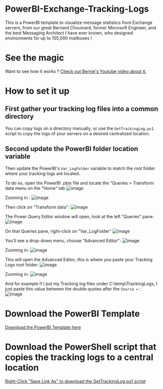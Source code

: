 # PowerBI-Exchange-Tracking-Logs
This is a PowerBI template to visualize message statistics from Exchange servers, from our great Bernard Chouinard, former Microsoft Engineer, and the best Messaging Architect I have ever known, who designed environments for up to 155,000 mailboxes !

# See the magic

Want to see how it works ? [Check out Bernie's Youtube video about it.](https://www.youtube.com/watch?v=PnJ61q_sB_w)

# How to set it up

## First gather your tracking log files into a common directory

You can copy logs on a directory manually, or use the ```GetTrackingLog.ps1``` script to copy the logs of your servers on a desired centralized location.

## Second update the PowerBI folder location variable

Then update the PowerBI's ```Var_LogFolder``` variable to match the root folder where your tracking logs are located.

To do so, open the PowerBI .pbix file and locate the "Queries > Transform data menu on the "Home" tab
![image](https://user-images.githubusercontent.com/33433229/122836955-41d60c00-d2c1-11eb-88c0-8c28fd029b28.png)

Zooming in :
![image](https://user-images.githubusercontent.com/33433229/122836974-4b5f7400-d2c1-11eb-93f4-1ae6edae83c9.png)

Then click on "Transform data":
![image](https://user-images.githubusercontent.com/33433229/122837011-5f0ada80-d2c1-11eb-8fc6-cfcd24b853ae.png)

The Power Query Editor window will open, look at the left "Queries" pane:
![image](https://user-images.githubusercontent.com/33433229/122837039-6c27c980-d2c1-11eb-8f41-27f39982f516.png)

On that Queries pane, right-click on "Var_LogFolder"
![image](https://user-images.githubusercontent.com/33433229/122837143-97121d80-d2c1-11eb-970b-58fbdd625b3c.png)

You'll see a drop-down menu, choose "Advanced Editor":
![image](https://user-images.githubusercontent.com/33433229/122837188-b01ace80-d2c1-11eb-95cb-b07bec441db2.png)

Zooming in:
![image](https://user-images.githubusercontent.com/33433229/122837207-b7da7300-d2c1-11eb-88a5-759953a431ac.png)

This will open the Advanced Editor, this is where you paste your Tracking Logs root folder:
![image](https://user-images.githubusercontent.com/33433229/122837251-c7f25280-d2c1-11eb-82aa-a908442936e8.png)

Zooming in:
![image](https://user-images.githubusercontent.com/33433229/122837283-d3de1480-d2c1-11eb-9964-ba49b89d8c58.png)

And for example if I put my Tracking log files under C:\temp\TrackingLogs, I just paste this value between the double quotes after the ```Source =``` :
![image](https://user-images.githubusercontent.com/33433229/122837378-f839f100-d2c1-11eb-92fa-59e94aca3907.png)


# Download the PowerBI Template

[Download the PowerBI Template here](https://github.com/SammyKrosoft/PowerBI-Exchange-Tracking-Logs/raw/main/Trackinglog-Final-Lab2.zip)

# Download the PowerShell script that copies the tracking logs to a central location

[Right-Click "Save Link As" to download the GetTrackingLog.ps1 script](https://raw.githubusercontent.com/SammyKrosoft/PowerBI-Exchange-Tracking-Logs/main/GetTrackingLog.ps1)
